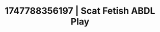 ---
categories:
- Spiritual kink
- Respectful sex
- Digital dominatrix
- Moonlit passion
- Erotic hair pulling
image: /assets/images/1747788356197.jpg
layout: post
seo:
  description: Featured content with sensual ABDL Play, Scat Fetish. HD images available.
  keywords: ABDL Play, Scat Fetish
  og_image: /assets/images/1747788356197.jpg
  schema_type: VisualArtwork
tags:
- '#1747788356197'
- Scat Fetish
- ABDL Play
title: 1747788356197 | Scat Fetish ABDL Play
---